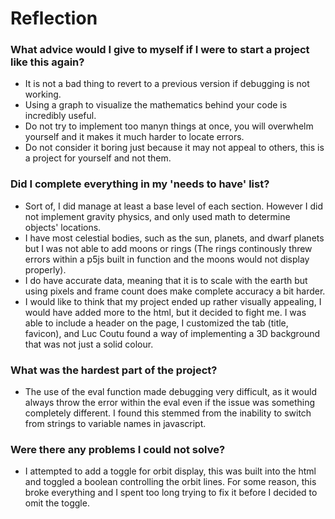 # Reflection 

### What advice would I give to myself if I were to start a project like this again?
- It is not a bad thing to revert to a previous version if debugging is not working. 
- Using a graph to visualize the mathematics behind your code is incredibly useful.
- Do not try to implement too manyn things at once, you will overwhelm yourself and it makes it much harder to locate errors.
- Do not consider it boring just because it may not appeal to others, this is a project for yourself and not them. 

### Did I complete everything in my 'needs to have' list?
- Sort of, I did manage at least a base level of each section. However I did not implement gravity physics, and only used math to determine objects' locations. 
- I have most celestial bodies, such as the sun, planets, and dwarf planets but I was not able to add moons or rings (The rings continously threw errors within a p5js built in function and the moons would not display properly). 
- I do have accurate data, meaning that it is to scale with the earth but using pixels and frame count does make complete accuracy a bit harder. 
- I would like to think that my project ended up rather visually appealing, I would have added more to the html, but it decided to fight me. I was able to include a header on the page, I customized the tab (title, favicon), and Luc Coutu found a way of implementing a 3D background that was not just a solid colour. 

### What was the hardest part of the project?
- The use of the eval function made debugging very difficult, as it would always throw the error within the eval even if the issue was something completely different. I found this stemmed from the inability to switch from strings to variable names in javascript. 

### Were there any problems I could not solve?
- I attempted to add a toggle for orbit display, this was built into the html and toggled a boolean controlling the orbit lines. For some reason, this broke everything and I spent too long trying to fix it before I decided to omit the toggle. 